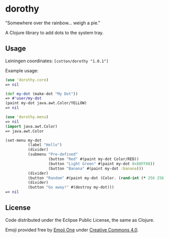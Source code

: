 # dorothy

"Somewhere over the rainbow... weigh a pie."

A Clojure library to add dots to the system tray.

## Usage

Leiningen coordinates:
```[cotton/dorothy "1.0.1"]```

Example usage:
```clojure
(use 'dorothy.core) 
=> nil

(def my-dot (make-dot "My Dot"))
=> #'user/my-dot
(paint my-dot java.awt.Color/YELLOW)
=> nil

(use 'dorothy.menu) 
=> nil
(import java.awt.Color)
=> java.awt.Color

(set-menu my-dot
          (label "Hello")
          (divider)
          (submenu "Pre-defined"
                   (button "Red" #(paint my-dot Color/RED))
                   (button "Light Green" #(paint my-dot 0x88FF88))
                   (button "Banana" #(paint my-dot :banana)))
          (divider)
          (button "Random" #(paint my-dot (Color. (rand-int (* 256 256 256)))))
          (divider)
          (button "Go away!" #(destroy my-dot)))
=> nil
```

## License

Code distributed under the Eclipse Public License, the same as Clojure.

Emoji provided free by [Emoji One](http://emojione.com/) under [Creative Commons 4.0](https://creativecommons.org/licenses/by/4.0/legalcode).
